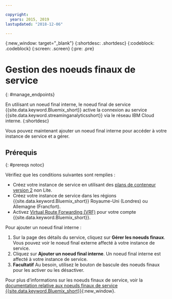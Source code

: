 ```yaml
---

copyright:
  years: 2015, 2019
lastupdated: "2018-12-06"

---
```


<!-- Attribute definitions -->
{:new_window: target="_blank"}
{:shortdesc: .shortdesc}
{:codeblock: .codeblock}
{:screen: .screen}
{:pre: .pre}

# Gestion des noeuds finaux de service
{: #manage_endpoints}

En utilisant un noeud final interne, le noeud final de service {{site.data.keyword.Bluemix_short}} active la connexion au service {{site.data.keyword.streaminganalyticsshort}} via le réseau IBM Cloud interne.
{:shortdesc}

Vous pouvez maintenant ajouter un noeud final interne pour accéder à votre instance de service et a gérer.

## Prérequis
{: #prereqs notoc}

Vérifiez que les conditions suivantes sont remplies :
- Créez votre instance de service en utilisant des [plans de conteneur version 2](/docs/services/StreamingAnalytics?topic=StreamingAnalytics-service_plans#service_plans) non Lite.
- Créez votre instance de service dans les régions {{site.data.keyword.Bluemix_short}} Royaume-Uni (Londres) ou Allemagne (Francfort).
- Activez [Virtual Route Forwarding (VRF)](/docs/infrastructure/direct-link?topic=direct-link-overview-of-virtual-routing-and-forwarding-vrf-on-ibm-cloud#overview-of-virtual-routing-and-forwarding-vrf-on-ibm-cloud) pour votre compte {{site.data.keyword.Bluemix_short}}.


Pour ajouter un noeud final interne :

1. Sur la page des détails du service, cliquez sur **Gérer les noeuds finaux**. Vous pouvez voir le noeud final externe affecté à votre instance de service.
2. Cliquez sur **Ajouter un noeud final interne**. Un noeud final interne est affecté à votre instance de service.
3. **Facultatif** Au besoin, utilisez le bouton de bascule des noeuds finaux pour les activer ou les désactiver.


Pour plus d'informations sur les noeuds finaux de service, voir la [documentation relative aux noeuds finaux de service {{site.data.keyword.Bluemix_short}}](/docs/services/service-endpoint?topic=about){:new_window}.
